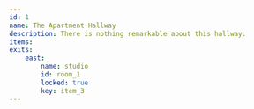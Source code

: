 ```yaml
---
id: 1
name: The Apartment Hallway
description: There is nothing remarkable about this hallway.
items:
exits:
    east:
        name: studio
        id: room_1
        locked: true
        key: item_3
---
```

